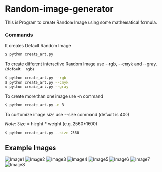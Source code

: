 # Random-image-generator

This is Program to create Random Image using some mathematical formula.

### Commands

It creates Default Random Image

```sh
$ python create_art.py

```

To create different interactive Random Image use --rgb, --cmyk and --gray. (default --rgb)

```sh
$ python create_art.py --rgb
$ python create_art.py --cmyk
$ python create_art.py --gray
```

To create more than one image use -n command 

```sh
$ python create_art.py -n 3

```

To customize image size use --size command (default is 400) 

*Note:* Size = hieght * weight (e.g. 2560*1600)

```sh
$ python create_art.py --size 2560

```

## Example Images

![Image1](https://github.com/imrahulkant/random-image-generator/blob/main/images/download.png)
![Image2](https://github.com/imrahulkant/random-image-generator/blob/main/images/download1.png)
![Image3](https://github.com/imrahulkant/random-image-generator/blob/main/images/download2.png)
![Image4](https://github.com/imrahulkant/random-image-generator/blob/main/images/download3.png)
![Image5](https://github.com/imrahulkant/random-image-generator/blob/main/images/download4.png)
![Image6](https://github.com/imrahulkant/random-image-generator/blob/main/images/image-0.png)
![Image7](https://github.com/imrahulkant/random-image-generator/blob/main/images/download5.png)
![Image8](https://github.com/imrahulkant/random-image-generator/blob/main/images/image-2.png)
